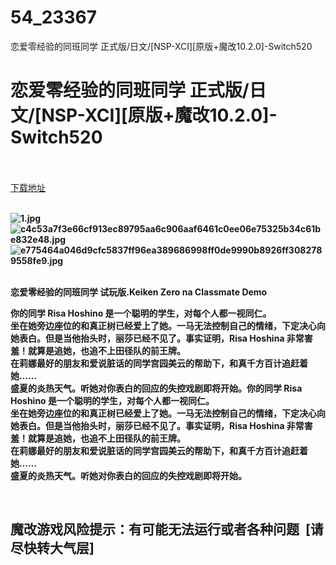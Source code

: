 # 54_23367
恋爱零经验的同班同学 正式版/日文/[NSP-XCI][原版+魔改10.2.0]-Switch520
# 恋爱零经验的同班同学 正式版/日文/[NSP-XCI][原版+魔改10.2.0]-Switch520
 <br/></br>
[下载地址](https://www.switch520.cc/article/23367 "下载地址")
<br/></br>

<p><strong><img title="1.jpg" src="https://www.switch520.cc/muke_img/2021_10_16_e421eb7c5b580.jpg" alt="1.jpg"></strong><br>
<strong><img title="c4c53a7f3e66cf913ec89795aa6c906aaf6461c0ee06e75325b34c61be832e48.jpg" src="https://www.switch520.cc/muke_img/2021_10_16_64d74aa81dd31.jpg" alt="c4c53a7f3e66cf913ec89795aa6c906aaf6461c0ee06e75325b34c61be832e48.jpg"></strong><br>
<strong><img title="e775464a046d9cfc5837ff96ea389686998ff0de9990b8926ff3082789558fe9.jpg" src="https://www.switch520.cc/muke_img/2021_10_16_2405f9226145a.jpg" alt="e775464a046d9cfc5837ff96ea389686998ff0de9990b8926ff3082789558fe9.jpg">&nbsp;</strong></p>
<p><strong>恋爱零经验的同班同学 试玩版.Keiken Zero na Classmate Demo</strong></p>
<p><strong>你的同学 Risa Hoshino 是一个聪明的学生，对每个人都一视同仁。</strong><br>
<strong>坐在她旁边座位的和真正树已经爱上了她。一马无法控制自己的情绪，下定决心向她表白。但是当他抬头时，丽莎已经不见了。事实证明，Risa Hoshina 非常害羞！就算是追她，也追不上田径队的前王牌。</strong><br>
<strong>在莉娜最好的朋友和爱说脏话的同学宫园美云的帮助下，和真千方百计追赶着她……</strong><br>
<strong>盛夏的炎热天气。听她对你表白的回应的失控戏剧即将开始。你的同学 Risa Hoshino 是一个聪明的学生，对每个人都一视同仁。</strong><br>
<strong>坐在她旁边座位的和真正树已经爱上了她。一马无法控制自己的情绪，下定决心向她表白。但是当他抬头时，丽莎已经不见了。事实证明，Risa Hoshina 非常害羞！就算是追她，也追不上田径队的前王牌。</strong><br>
<strong>在莉娜最好的朋友和爱说脏话的同学宫园美云的帮助下，和真千方百计追赶着她……</strong><br>
<strong>盛夏的炎热天气。听她对你表白的回应的失控戏剧即将开始。</strong></p>
<p>&nbsp;</p>
<h2>魔改游戏风险提示：有可能无法运行或者各种问题 &nbsp;[请尽快转大气层]</h2>



